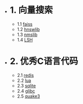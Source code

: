 - # 1. 向量搜索
    - 1.1 [faiss]()
    - 1.2 [hnswlib](https://github.com/nmslib/hnswlib.git)
    - 1.3 [nmslib](https://github.com/nmslib/nmslib.git) 
    - 1.4 [LSH]()
- # 2. 优秀C语言代码
    - 2.1 [redis](https://github.com/antirez/redis)
    - 2.2 [lua](https://github.com/LuaDist/lua)
    - 2.3 [sqlite](https://github.com/mackyle/sqlite/tree/master/src)
    - 2.4 [glibc](https://github.com/lattera/glibc)
    - 2.5 [quake3](https://github.com/raspberrypi/quake3)
